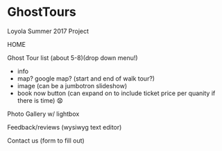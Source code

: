 # GhostTours
Loyola Summer 2017 Project

HOME

Ghost Tour list (about 5-8)(drop down menu!)
- info
- map? google map? (start and end of walk tour?)
- image (can be a jumbotron slideshow)
- book now button (can expand on to include ticket price per quanity if there is time) :anguished:

Photo Gallery w/ lightbox

Feedback/reviews (wysiwyg text editor)

Contact us (form to fill out)
